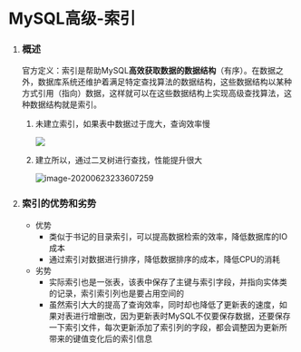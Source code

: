 # MySQL高级-索引

1. ### 概述

   官方定义：索引是帮助MySQL**高效获取数据的数据结构**（有序）。在数据之外，数据库系统还维护着满足特定查找算法的数据结构，这些数据结构以某种方式引用（指向）数据，这样就可以在这些数据结构上实现高级查找算法，这种数据结构就是索引。

   1. 未建立索引，如果表中数据过于庞大，查询效率慢

      ![](C:\Users\刘云达\AppData\Roaming\Typora\typora-user-images\image-20200623231913243.png)

   2. 建立所以，通过二叉树进行查找，性能提升很大

      ![image-20200623233607259](C:\Users\刘云达\AppData\Roaming\Typora\typora-user-images\image-20200623233607259.png)

2. ### 索引的优势和劣势

   - 优势
     - 类似于书记的目录索引，可以提高数据检索的效率，降低数据库的IO成本
     - 通过索引对数据进行排序，降低数据排序的成本，降低CPU的消耗
   - 劣势
     - 实际索引也是一张表，该表中保存了主键与索引字段，并指向实体类的记录，索引索引列也是要占用空间的
     - 虽然索引大大的提高了查询效率，同时却也降低了更新表的速度，如果对表进行增删改，因为更新表时MySQL不仅要保存数据，还要保存一下索引文件，每次更新添加了索引列的字段，都会调整因为更新所带来的键值变化后的索引信息